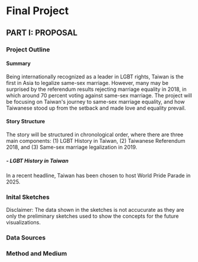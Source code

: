 # Final Project

## PART I: PROPOSAL

### Project Outline
#### Summary
Being internationally recognized as a leader in LGBT rights, Taiwan is the first in Asia to legalize same-sex marriage. However, many may be surprised by the referendum results rejecting marriage equality in 2018, in which around 70 percent voting against same-sex marriage. The project will be focusing on Taiwan's journey to same-sex marriage equality, and how Taiwanese stood up from the setback and made love and equality prevail.

#### Story Structure
The story will be structured in chronological order, where there are three main components: (1) LGBT History in Taiwan, (2) Taiwanese Referendum 2018, and (3) Same-sex marriage legalization in 2019.

##### - LGBT History in Taiwan

In a recent headline, Taiwan has been chosen to host World Pride Parade in 2025.

### Inital Sketches
Disclaimer: The data shown in the sketches is not accucurate as they are only the preliminary sketches used to show the concepts for the future visualizations.

### Data Sources


### Method and Medium
